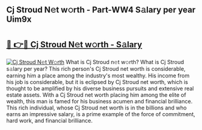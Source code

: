 ## Cj Stroud N𝚎t w𝚘rth - Part-WW4 S𝚊lary per year Uim9x

# <h2><a href="http://gc44bcf.nevu.top/?p=Cj+Stroud">🔗 👉🔴 Cj Stroud N𝚎t w𝚘rth - S𝚊lary</a></h2>

[![Cj Stroud N𝚎t W𝚘rth](https://i.imgur.com/Oavwk0R.jpeg)](http://gc44bcf.nevu.top/?p=Cj+Stroud)
What is Cj Stroud n𝚎t w𝚘rth? What is Cj Stroud s𝚊lary per year?
This rich person's Cj Stroud net worth is considerable, earning him a place among the industry's most wealthy. His income from his job is considerable, but it is eclipsed by Cj Stroud net worth, which is thought to be amplified by his diverse business pursuits and extensive real estate assets. With a Cj Stroud net worth placing him among the elite of wealth, this man is famed for his business acumen and financial brilliance. This rich individual, whose Cj Stroud net worth is in the billions and who earns an impressive salary, is a prime example of the force of commitment, hard work, and financial brilliance.
